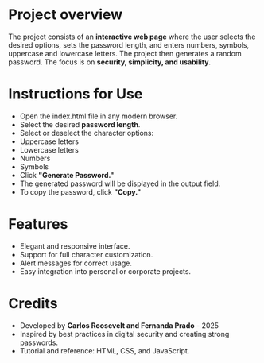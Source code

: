 # Project overview
The project consists of an **interactive web page** where the user selects the desired options, sets the password length, and enters numbers, symbols, uppercase and lowercase letters. The project then generates a random password. The focus is on **security, simplicity, and usability**. 

# Instructions for Use
- Open the index.html file in any modern browser.
- Select the desired **password length**.
- Select or deselect the character options:
- Uppercase letters
- Lowercase letters
- Numbers
- Symbols
- Click **"Generate Password."**
- The generated password will be displayed in the output field.
- To copy the password, click **"Copy."**

# Features
- Elegant and responsive interface.
- Support for full character customization.
- Alert messages for correct usage.
- Easy integration into personal or corporate projects.

# Credits
- Developed by **Carlos Roosevelt and Fernanda Prado** - 2025
- Inspired by best practices in digital security and creating strong passwords.
- Tutorial and reference: HTML, CSS, and JavaScript.
